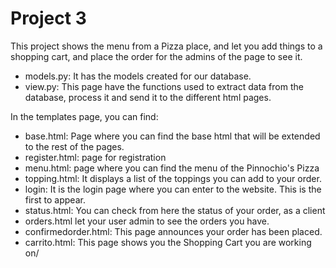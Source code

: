 # Project 3

This project shows the menu from a Pizza place, and let you add things to a shopping cart, and place the order for the admins of the page to see it.

* models.py: It has the models created for our database.
* view.py: This page have the functions used to extract data from the database, process it and send it to the different html pages.

In the templates page, you can find:
* base.html: Page where you can find the base html that will be extended to the rest of the pages. 
* register.html: page for registration
* menu.html: page where you can find the menu of the Pinnochio's Pizza
* topping.html: It displays a list of the toppings you can add to your order.
* login: It is the login page where you can enter to the website. This is the first to appear.
* status.html: You can check from here the status of your order, as a client
* orders.html let your user admin to see the orders you have.
* confirmedorder.html: This page announces your order has been placed.
* carrito.html: This page shows you the Shopping Cart you are working on/


